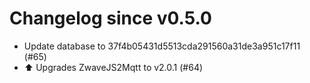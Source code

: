# Changelog since v0.5.0
- Update database to 37f4b05431d5513cda291560a31de3a951c17f11 (#65) 
- ⬆️ Upgrades ZwaveJS2Mqtt to v2.0.1 (#64) 
